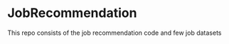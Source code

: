 # JobRecommendation        
This repo consists of the job recommendation code and few job datasets             
    

